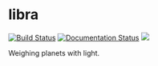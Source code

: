 # libra

[![Build Status](https://travis-ci.org/bmorris3/libra.svg?branch=master)](https://travis-ci.org/bmorris3/libra) [![Documentation Status](https://readthedocs.org/projects/libra/badge/?version=latest)](http://libra.readthedocs.io/en/latest/?badge=latest) [![](http://img.shields.io/badge/powered%20by-AstroPy-orange.svg?style=flat)](http://www.astropy.org/)



Weighing planets with light.
